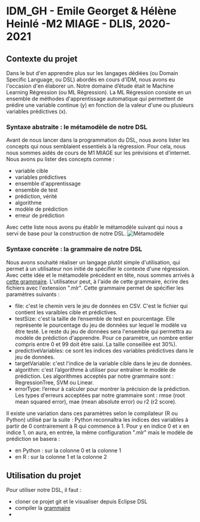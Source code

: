 # IDM_GH - Emile Georget & Hélène Heinlé -M2 MIAGE - DLIS, 2020-2021

## Contexte du projet

Dans le but d'en apprendre plus sur les langages dédiées (ou Domain Specific Language, ou DSL) abordés en cours d'IDM, nous avons eu l'occasion d'en élaborer un.
Notre domaine d’étude était le Machine Learning Régression (ou ML Régression). La ML Régression consiste en un ensemble de méthodes d'apprentissage automatique 
qui permettent de prédire une variable continue (y) en fonction de la valeur d'une ou plusieurs variables prédictives (x).

### Syntaxe abstraite : le métamodèle de notre DSL

Avant de nous lancer dans la programmation du DSL, nous avons lister les concepts qui nous semblaient essentiels à la régression. Pour cela, nous nous sommes aidés
de cours de M1 MIAGE sur les prévisions et d'internet. Nous avons pu lister des concepts comme :
* variable cible
* variables prédictives
* ensemble d'apprentissage
* ensemble de test
* prédiction, vérité
* algorithme
* modèle de prédiction
* erreur de prédiction

Avec cette liste nous avons pu établir le métamodèle suivant qui nous a servi de base pour la construction de notre DSL.
![Métamodèle](/assets/images/philly-magic-gardens.jpg "Métamodèle")

### Syntaxe concrète : la grammaire de notre DSL

Nous avons souhaité réaliser un langage plutôt simple d'utilisation, qui permet à un utilisateur non initié de spécifier le contexte d'une régression.
Avec cette idée et le métamodèle précédent en tête, nous sommes arrivés à [cette grammaire](org.xtext.idmGH.mlregDsl/src/org/xtext/idmGH/mlregDsl/MLReg.xtext).
L'utilisateur peut, à l'aide de cette grammaire, écrire des fichiers avec l'extension ".mlr". Cette grammaire permet de spécifier les paramètres suivants :
* file: c'est le chemin vers le jeu de données en CSV. C'est le fichier qui contient les varaibles cible et prédictives.
* testSize: c'est la taille de l’ensemble de test en pourcentage. Elle représente le pourcentage du jeu de données sur lequel le modèle va être testé. 
Le reste du jeu de données sera l'ensemble qui permettra au modèle de prédiction d'apprendre. Pour ce paramètre, un nombre entier compris entre 0 et 99 doit être saisi. La taille conseillée est 30%).
* predictiveVariables: ce sont les indices des variables prédictives dans le jeu de données.
* targetVariable: c'est l'indice de la variable cible dans le jeu de données.
* algorithm: c'est l’algorithme à utiliser pour entraîner le modèle de prédiction. Les algorithmes acceptés par notre grammaire sont : RegressionTree, SVM ou Linear.
* errorType: l’erreur à calculer pour montrer la précision de la prédiction. Les types d'erreurs acceptées par notre grammaire sont : rmse (root mean squared error), mae (mean absolute error) ou r2 (r2 score).

Il existe une variation dans ces paramètres selon le compilateur (R ou Python) utilisé par la suite : Python reconnaîtra les indices des variables à partir de 0 contrairement
à R qui commence à 1. Pour y en indice 0 et x en indice 1, on aura, en entrée, la même configuration ".mlr" mais le modèle de prédiction se basera :
* en Python : sur la colonne 0 et la colonne 1
* en R : sur la colonne 1 et la colonne 2

## Utilisation du projet
Pour utiliser notre DSL, il faut :
* cloner ce projet git et le visualiser depuis Eclipse DSL
* compiler la [grammaire](org.xtext.idmGH.mlregDsl/src/org/xtext/idmGH/mlregDsl/MLReg.xtext)
* 
